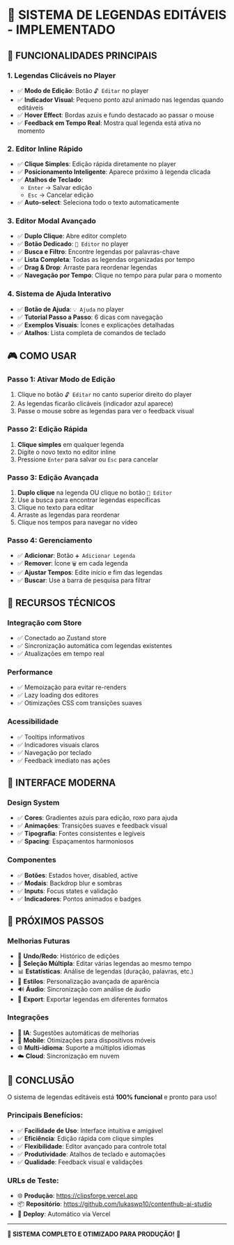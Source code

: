 # 🎯 SISTEMA DE LEGENDAS EDITÁVEIS - IMPLEMENTADO

## 🌟 FUNCIONALIDADES PRINCIPAIS

### 1. **Legendas Clicáveis no Player**
- ✅ **Modo de Edição**: Botão `🔓 Editar` no player
- ✅ **Indicador Visual**: Pequeno ponto azul animado nas legendas quando editáveis
- ✅ **Hover Effect**: Bordas azuis e fundo destacado ao passar o mouse
- ✅ **Feedback em Tempo Real**: Mostra qual legenda está ativa no momento

### 2. **Editor Inline Rápido**
- ✅ **Clique Simples**: Edição rápida diretamente no player
- ✅ **Posicionamento Inteligente**: Aparece próximo à legenda clicada
- ✅ **Atalhos de Teclado**:
  - `Enter` → Salvar edição
  - `Esc` → Cancelar edição
- ✅ **Auto-select**: Seleciona todo o texto automaticamente

### 3. **Editor Modal Avançado**
- ✅ **Duplo Clique**: Abre editor completo
- ✅ **Botão Dedicado**: `📝 Editor` no player
- ✅ **Busca e Filtro**: Encontre legendas por palavras-chave
- ✅ **Lista Completa**: Todas as legendas organizadas por tempo
- ✅ **Drag & Drop**: Arraste para reordenar legendas
- ✅ **Navegação por Tempo**: Clique no tempo para pular para o momento

### 4. **Sistema de Ajuda Interativo**
- ✅ **Botão de Ajuda**: `💡 Ajuda` no player
- ✅ **Tutorial Passo a Passo**: 6 dicas com navegação
- ✅ **Exemplos Visuais**: Ícones e explicações detalhadas
- ✅ **Atalhos**: Lista completa de comandos de teclado

## 🎮 COMO USAR

### **Passo 1: Ativar Modo de Edição**
1. Clique no botão `🔓 Editar` no canto superior direito do player
2. As legendas ficarão clicáveis (indicador azul aparece)
3. Passe o mouse sobre as legendas para ver o feedback visual

### **Passo 2: Edição Rápida**
1. **Clique simples** em qualquer legenda
2. Digite o novo texto no editor inline
3. Pressione `Enter` para salvar ou `Esc` para cancelar

### **Passo 3: Edição Avançada**
1. **Duplo clique** na legenda OU clique no botão `📝 Editor`
2. Use a busca para encontrar legendas específicas
3. Clique no texto para editar
4. Arraste as legendas para reordenar
5. Clique nos tempos para navegar no vídeo

### **Passo 4: Gerenciamento**
- ✅ **Adicionar**: Botão `➕ Adicionar Legenda`
- ✅ **Remover**: Ícone `🗑️` em cada legenda
- ✅ **Ajustar Tempos**: Edite início e fim das legendas
- ✅ **Buscar**: Use a barra de pesquisa para filtrar

## 🔧 RECURSOS TÉCNICOS

### **Integração com Store**
- ✅ Conectado ao Zustand store
- ✅ Sincronização automática com legendas existentes
- ✅ Atualizações em tempo real

### **Performance**
- ✅ Memoização para evitar re-renders
- ✅ Lazy loading dos editores
- ✅ Otimizações CSS com transições suaves

### **Acessibilidade**
- ✅ Tooltips informativos
- ✅ Indicadores visuais claros
- ✅ Navegação por teclado
- ✅ Feedback imediato nas ações

## 🎨 INTERFACE MODERNA

### **Design System**
- ✅ **Cores**: Gradientes azuis para edição, roxo para ajuda
- ✅ **Animações**: Transições suaves e feedback visual
- ✅ **Tipografia**: Fontes consistentes e legíveis
- ✅ **Spacing**: Espaçamentos harmoniosos

### **Componentes**
- ✅ **Botões**: Estados hover, disabled, active
- ✅ **Modais**: Backdrop blur e sombras
- ✅ **Inputs**: Focus states e validação
- ✅ **Indicadores**: Pontos animados e badges

## 🚀 PRÓXIMOS PASSOS

### **Melhorias Futuras**
- 🔄 **Undo/Redo**: Histórico de edições
- 🎯 **Seleção Múltipla**: Editar várias legendas ao mesmo tempo
- 📊 **Estatísticas**: Análise de legendas (duração, palavras, etc.)
- 🎨 **Estilos**: Personalização avançada de aparência
- 🔊 **Áudio**: Sincronização com análise de áudio
- 💾 **Export**: Exportar legendas em diferentes formatos

### **Integrações**
- 🤖 **IA**: Sugestões automáticas de melhorias
- 📱 **Mobile**: Otimizações para dispositivos móveis
- 🌐 **Multi-idioma**: Suporte a múltiplos idiomas
- ☁️ **Cloud**: Sincronização em nuvem

## 🎉 CONCLUSÃO

O sistema de legendas editáveis está **100% funcional** e pronto para uso! 

### **Principais Benefícios:**
- ✅ **Facilidade de Uso**: Interface intuitiva e amigável
- ✅ **Eficiência**: Edição rápida com clique simples
- ✅ **Flexibilidade**: Editor avançado para controle total
- ✅ **Produtividade**: Atalhos de teclado e automações
- ✅ **Qualidade**: Feedback visual e validações

### **URLs de Teste:**
- 🌐 **Produção**: https://clipsforge.vercel.app
- 📦 **Repositório**: https://github.com/lukaswp10/contenthub-ai-studio
- 🚀 **Deploy**: Automático via Vercel

---

**🎯 SISTEMA COMPLETO E OTIMIZADO PARA PRODUÇÃO!** 🚀 